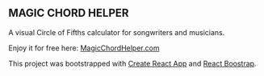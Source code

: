 ## MAGIC CHORD HELPER

A visual Circle of Fifths calculator for songwriters and musicians.

Enjoy it for free here: [MagicChordHelper.com](https://www.youtube.com)

This project was bootstrapped with [Create React App](https://github.com/facebookincubator/create-react-app) and [React Boostrap](https://react-bootstrap.github.io/).
